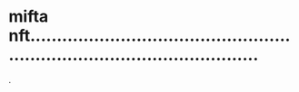 # mifta nft................................................................................................
.
